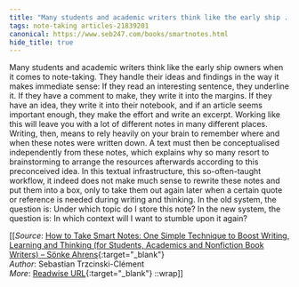 ```yaml
---
title: "Many students and academic writers think like the early ship ..."
tags: note-taking articles-21839201
canonical: https://www.seb247.com/books/smartnotes.html
hide_title: true
---
```


Many students and academic writers think like the early ship owners when it comes to note-taking. They handle their ideas and findings in the way it makes immediate sense: If they read an interesting sentence, they underline it. If they have a comment to make, they write it into the margins. If they have an idea, they write it into their notebook, and if an article seems important enough, they make the effort and write an excerpt. Working like this will leave you with a lot of different notes in many different places. Writing, then, means to rely heavily on your brain to remember where and when these notes were written down. A text must then be conceptualised independently from these notes, which explains why so many resort to brainstorming to arrange the resources afterwards according to this preconceived idea. In this textual infrastructure, this so-often-taught workflow, it indeed does not make much sense to rewrite these notes and put them into a box, only to take them out again later when a certain quote or reference is needed during writing and thinking. In the old system, the question is: Under which topic do I store this note? In the new system, the question is: In which context will I want to stumble upon it again?


[[_Source_: [How to Take Smart Notes: One Simple Technique to Boost Writing, Learning and Thinking (for Students, Academics and Nonfiction Book Writers) – Sönke Ahrens](https://www.seb247.com/books/smartnotes.html){:target="_blank"}<br>
_Author_: Sebastian Trzcinski-Clément<br>
_More_: [Readwise URL](https://readwise.io/open/432080137){:target="_blank"}
::wrap]]